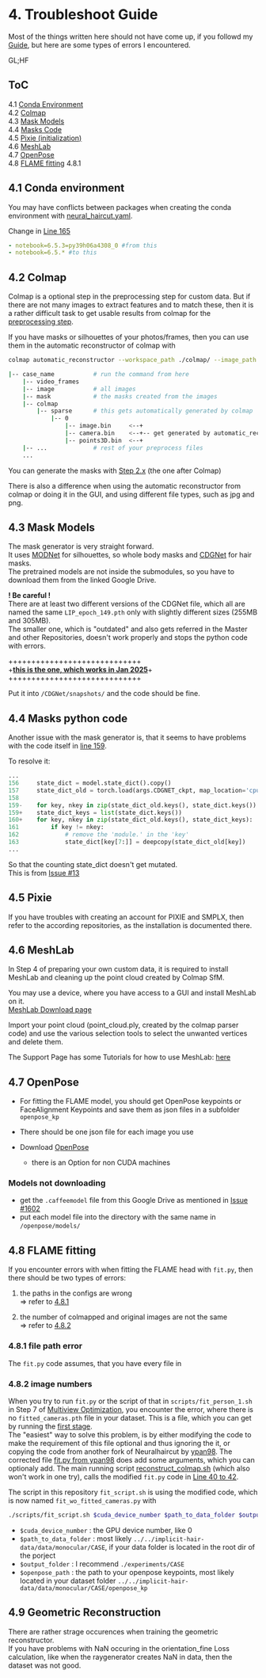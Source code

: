 # 4. Troubleshoot Guide

Most of the things written here should not have come up, if you followd my [Guide](/howto/), but here are some types of errors I encountered.

GL;HF

## ToC

4.1 [Conda Environment](#41-conda-environment)  
4.2 [Colmap](#42-colmap)  
4.3 [Mask Models](#43-mask-models)  
4.4 [Masks Code](#44-masks-b)  
4.5 [Pixie (initialization)](#45-pixie)  
4.6 [MeshLab](#46-meshlab)  
4.7 [OpenPose](#47-openpose)  
4.8 [FLAME fitting](#48-flame-fitting)
4.8.1


## 4.1 Conda environment

You may have conflicts between packages when creating the conda environment with [neural_haircut.yaml](/neural_haircut.yaml).  

Change in [Line 165](../neural_haircut.yaml#L165)

```yaml
- notebook=6.5.3=py39h06a4308_0 #from this 
- notebook=6.5.* #to this
```


## 4.2 Colmap

Colmap is a optional step in the preprocessing step for custom data. But if there are not many images to extract features and to match these, then it is a rather difficult task to get usable results from colmap for the [preprocessing step](/preprocess_custom_data/readme.md#step-1-optional-run-colmap-sfm-to-obtain-cameras).  

If you have masks or silhouettes of your photos/frames, then you can use them in the automatic reconstructor of colmap with  
```bash
colmap automatic_reconstructor --workspace_path ./colmap/ --image_path ./image/ --mask_path ./masks/
```

```bash
|-- case_name			# run the command from here
	|-- video_frames
	|-- image			# all images
	|-- mask			# the masks created from the images
	|-- colmap
		|-- sparse		# this gets automatically generated by colmap
			|-- 0
				|-- image.bin     <--+
				|-- camera.bin    <--+-- get generated by automatic_reconstructor 
				|-- points3D.bin  <--+
	|-- ...				# rest of your preprocess files
	...

```

You can generate the masks with [Step 2.x]() (the one after Colmap)

There is also a difference when using the automatic reconstructor from colmap or doing it in the GUI, and using different file types, such as jpg and png.

## 4.3 Mask Models

The mask generator is very straight forward.  
It uses [MODNet](/MODNet/) for silhouettes, so whole body masks and [CDGNet](/CDGNet/) for hair masks.  
The pretrained models are not inside the submodules, so you have to download them from the linked Google Drive.  

**! Be careful !**  
There are at least two different versions of the CDGNet file, which all are named the same `LIP_epoch_149.pth` only with slightly different sizes (255MB and 305MB).  
The smaller one, which is "outdated" and also gets referred in the Master and other Repositories, doesn't work properly and stops the python code with errors.  

+++++++++++++++++++++++++++++  
+**[this is the one, which works in Jan 2025](https://onedrive.live.com/?redeem=aHR0cHM6Ly8xZHJ2Lm1zL2YvcyFBaGZRbUVIelk1NFlhMmdHYXNsWG5NMklQQ2s%5FZT1waGs1bWU&id=189E63F34198D017%21107&cid=189E63F34198D017)**+  
+++++++++++++++++++++++++++++  

Put it into `/CDGNet/snapshots/` and the code should be fine.  



## 4.4 Masks python code

Another issue with the mask generator is, that it seems to have problems with the code itself in [line 159](https://github.com/Amano47/NeuralHaircut/blob/1dbdd07797458e6e0000bd3a02f3092d419d1756/preprocess_custom_data/calc_masks.py#L159).

To resolve it:  

```python
...
156     state_dict = model.state_dict().copy()
157     state_dict_old = torch.load(args.CDGNET_ckpt, map_location='cpu')
158
159-    for key, nkey in zip(state_dict_old.keys(), state_dict.keys()): # delete this line
159+    state_dict_keys = list(state_dict.keys()) 
160+    for key, nkey in zip(state_dict_old.keys(), state_dict_keys):
161         if key != nkey:
162             # remove the 'module.' in the 'key'
163             state_dict[key[7:]] = deepcopy(state_dict_old[key])
...
```

So that the counting state_dict doesn't get mutated.  
This is from [Issue #13](https://github.com/SamsungLabs/NeuralHaircut/issues/13)  



## 4.5 Pixie

If you have troubles with creating an account for PIXIE and SMPLX, then refer to the according repositories, as the installation is documented there.  



## 4.6 MeshLab

In Step 4 of preparing your own custom data, it is required to install MeshLab and cleaning up the point cloud created by Colmap SfM.  

You may use a device, where you have access to a GUI and install MeshLab on it.  
[MeshLab Download page](https://www.meshlab.net/#download)  

Import your point cloud (point_cloud.ply, created by the colmap parser code) and use the various selection tools to select the unwanted vertices and delete them.  

The Support Page has some Tutorials for how to use MeshLab: [here](https://www.meshlab.net/#support)  

## 4.7 OpenPose

- For fitting the FLAME model, you should get OpenPose keypoints or FaceAlignment Keypoints and save them as json files in a subfolder `openpose_kp`
- There should be one json file for each image you use   

- Download [OpenPose](https://github.com/CMU-Perceptual-Computing-Lab/openpose/releases)  
	- there is an Option for non CUDA machines  

### Models not downloading

- get the `.caffeemodel` file from this Google Drive as mentioned in [Issue #1602](https://github.com/CMU-Perceptual-Computing-Lab/openpose/issues/1602#issuecomment-641653411)  
- put each model file into the directory with the same name in `/openpose/models/`  

## 4.8 FLAME fitting

If you encounter errors with when fitting the FLAME head with `fit.py`, then there should be two types of errors:  

1. the paths in the configs are wrong  
=> refer to [4.8.1](#481-file-path-error)

2. the number of colmapped and original images are not the same  
=> refer to [4.8.2](#482-image-numbers)

### 4.8.1 file path error

The `fit.py` code assumes, that you have every file in

### 4.8.2 image numbers

When you try to run `fit.py` or the script of that in `scripts/fit_person_1.sh` in Step 7 of [Multiview Optimization](/src/multiview_optimization/), you encounter the error, where there is no `fitted_cameras.pth` file in your dataset. This is a file, which you can get by running the [first stage](/run_geometry_reconstruction.py).  
The "easiest" way to solve this problem, is by either modifying the code to make the requirement of this file optional and thus ignoring the it, or copying the code from another fork of Neuralhaircut by [ypan98](https://github.com/ypan98/NeuralHaircut/tree/main). The corrected file [fit.py from ypan98](https://github.com/ypan98/NeuralHaircut/blob/2064ff912088782fc7426d5eba1a917cabeb8dc6/src/multiview_optimization/fit.py) does add some arguments, which you can optionaly add. The main running script [reconstruct_colmap.sh](https://github.com/ypan98/NeuralHaircut/blob/main/reconstruct_colmap.sh) (which also won't work in one try), calls the modified `fit.py` code in [Line 40 to 42](https://github.com/ypan98/NeuralHaircut/blob/2064ff912088782fc7426d5eba1a917cabeb8dc6/reconstruct_colmap.sh#L40).  

The script in this repository `fit_script.sh` is using the modified code, which is now named `fit_wo_fitted_cameras.py` with
```bash
./scripts/fit_script.sh $cuda_device_number $path_to_data_folder $output_folder $openpose_path
```

- `$cuda_device_number` : the GPU device number, like 0  
- `$path_to_data_folder` : most likely `../../implicit-hair-data/data/monocular/CASE`, if your data folder is located in the root dir of the porject  
- `$output_folder` : I recommend `./experiments/CASE`  
- `$openpose_path` : the path to your openpose keypoints, most likely located in your dataset folder `../../implicit-hair-data/data/monocular/CASE/openpose_kp`

## 4.9 Geometric Reconstruction

There are rather strage occurences when training the geometric reconstructor.  
If you have problems with NaN occuring in the orientation_fine Loss calculation, like when the raygenerator creates NaN in data, then the dataset was not good.